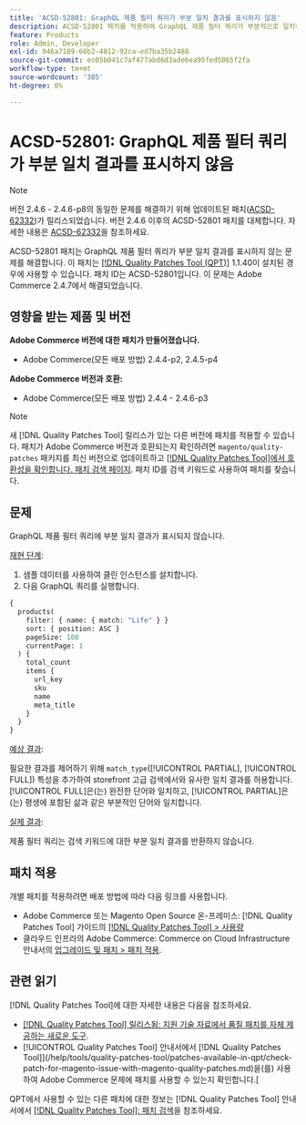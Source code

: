 ```yaml
---
title: 'ACSD-52801: GraphQL 제품 필터 쿼리가 부분 일치 결과를 표시하지 않음'
description: ACSD-52801 패치를 적용하여 GraphQL 제품 필터 쿼리가 부분적으로 일치하는 결과를 표시하지 않는 Adobe Commerce 문제를 해결합니다.
feature: Products
role: Admin, Developer
exl-id: 946a7189-60b2-4812-92ca-ed7ba35b2488
source-git-commit: ec05b041c7af477abd6d3ade6ea95fed5065f2fa
workflow-type: tm+mt
source-wordcount: '385'
ht-degree: 0%

---
```


# ACSD-52801: GraphQL 제품 필터 쿼리가 부분 일치 결과를 표시하지 않음

>[!NOTE]
>
>버전 2.4.6 - 2.4.6-p8의 동일한 문제를 해결하기 위해 업데이트된 패치([ACSD-62332](/help/tools/quality-patches-tool/patches-available-in-qpt/v1-1-55/acsd-62332-product-listing-graphql-query-limit-plus-live-search-current-page.md))가 릴리스되었습니다. 버전 2.4.6 이후의 ACSD-52801 패치를 대체합니다. 자세한 내용은 [ACSD-62332](/help/tools/quality-patches-tool/patches-available-in-qpt/v1-1-55/acsd-62332-product-listing-graphql-query-limit-plus-live-search-current-page.md)을 참조하세요.

ACSD-52801 패치는 GraphQL 제품 필터 쿼리가 부분 일치 결과를 표시하지 않는 문제를 해결합니다. 이 패치는 [[!DNL Quality Patches Tool (QPT)]](https://experienceleague.adobe.com/en/docs/commerce-knowledge-base/kb/announcements/commerce-announcements/magento-quality-patches-released-new-tool-to-self-serve-quality-patches) 1.1.40이 설치된 경우에 사용할 수 있습니다. 패치 ID는 ACSD-52801입니다. 이 문제는 Adobe Commerce 2.4.7에서 해결되었습니다.

## 영향을 받는 제품 및 버전

**Adobe Commerce 버전에 대한 패치가 만들어졌습니다.**

* Adobe Commerce(모든 배포 방법) 2.4.4-p2, 2.4.5-p4

**Adobe Commerce 버전과 호환:**

* Adobe Commerce(모든 배포 방법) 2.4.4 - 2.4.6-p3

>[!NOTE]
>
>새 [!DNL Quality Patches Tool] 릴리스가 있는 다른 버전에 패치를 적용할 수 있습니다. 패치가 Adobe Commerce 버전과 호환되는지 확인하려면 `magento/quality-patches` 패키지를 최신 버전으로 업데이트하고 [[!DNL Quality Patches Tool]에서 호환성을 확인합니다. 패치 검색 페이지](https://experienceleague.adobe.com/tools/commerce-quality-patches/index.html). 패치 ID를 검색 키워드로 사용하여 패치를 찾습니다.

## 문제

GraphQL 제품 필터 쿼리에 부분 일치 결과가 표시되지 않습니다.

<u>재현 단계</u>:

1. 샘플 데이터를 사용하여 클린 인스턴스를 설치합니다.
1. 다음 GraphQL 쿼리를 실행합니다.

```GraphQL
{
  products(
    filter: { name: { match: "Life" } }
    sort: { position: ASC }
    pageSize: 100
    currentPage: 1
  ) {
    total_count
    items {
      url_key
      sku
      name
      meta_title
    }
  }
}
```

<u>예상 결과</u>:

필요한 결과를 제어하기 위해 `match_type`([!UICONTROL PARTIAL], [!UICONTROL FULL]) 특성을 추가하여 storefront 고급 검색에서와 유사한 일치 결과를 허용합니다. [!UICONTROL FULL]은(는) 완전한 단어와 일치하고, [!UICONTROL PARTIAL]은(는) 평생에 포함된 삶과 같은 부분적인 단어와 일치합니다.

<u>실제 결과</u>:

제품 필터 쿼리는 검색 키워드에 대한 부분 일치 결과를 반환하지 않습니다.

## 패치 적용

개별 패치를 적용하려면 배포 방법에 따라 다음 링크를 사용합니다.

* Adobe Commerce 또는 Magento Open Source 온-프레미스: [!DNL Quality Patches Tool] 가이드의 [[!DNL Quality Patches Tool] > 사용량](/help/tools/quality-patches-tool/usage.md)
* 클라우드 인프라의 Adobe Commerce: Commerce on Cloud Infrastructure 안내서의 [업그레이드 및 패치 > 패치 적용](https://experienceleague.adobe.com/docs/commerce-cloud-service/user-guide/develop/upgrade/apply-patches.html).

## 관련 읽기

[!DNL Quality Patches Tool]에 대한 자세한 내용은 다음을 참조하세요.

* [[!DNL Quality Patches Tool] 릴리스됨: 지원 기술 자료에서 품질 패치를 자체 제공하는 새로운 도구](https://experienceleague.adobe.com/en/docs/commerce-knowledge-base/kb/announcements/commerce-announcements/magento-quality-patches-released-new-tool-to-self-serve-quality-patches).
* [!UICONTROL Quality Patches Tool] 안내서에서  [!DNL Quality Patches Tool]](/help/tools/quality-patches-tool/patches-available-in-qpt/check-patch-for-magento-issue-with-magento-quality-patches.md)을(를) 사용하여 Adobe Commerce 문제에 패치를 사용할 수 있는지 확인합니다.[


QPT에서 사용할 수 있는 다른 패치에 대한 정보는 [!DNL Quality Patches Tool] 안내서에서 [[!DNL Quality Patches Tool]: 패치 검색](https://experienceleague.adobe.com/tools/commerce-quality-patches/index.html)을 참조하세요.
